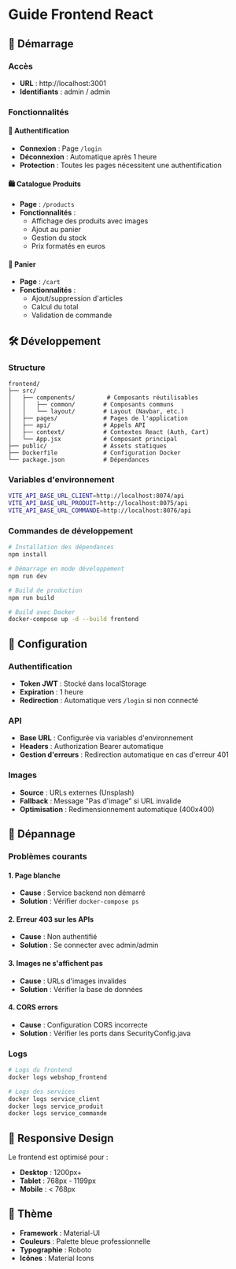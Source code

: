 # Guide Frontend React

## 🚀 Démarrage

### Accès
- **URL** : http://localhost:3001
- **Identifiants** : admin / admin

### Fonctionnalités

#### 🔐 Authentification
- **Connexion** : Page `/login`
- **Déconnexion** : Automatique après 1 heure
- **Protection** : Toutes les pages nécessitent une authentification

#### 🛍️ Catalogue Produits
- **Page** : `/products`
- **Fonctionnalités** :
  - Affichage des produits avec images
  - Ajout au panier
  - Gestion du stock
  - Prix formatés en euros

#### 🛒 Panier
- **Page** : `/cart`
- **Fonctionnalités** :
  - Ajout/suppression d'articles
  - Calcul du total
  - Validation de commande

## 🛠️ Développement

### Structure
```
frontend/
├── src/
│   ├── components/         # Composants réutilisables
│   │   ├── common/        # Composants communs
│   │   └── layout/        # Layout (Navbar, etc.)
│   ├── pages/             # Pages de l'application
│   ├── api/               # Appels API
│   ├── context/           # Contextes React (Auth, Cart)
│   └── App.jsx            # Composant principal
├── public/                # Assets statiques
├── Dockerfile             # Configuration Docker
└── package.json           # Dépendances
```

### Variables d'environnement
```bash
VITE_API_BASE_URL_CLIENT=http://localhost:8074/api
VITE_API_BASE_URL_PRODUIT=http://localhost:8075/api
VITE_API_BASE_URL_COMMANDE=http://localhost:8076/api
```

### Commandes de développement
```bash
# Installation des dépendances
npm install

# Démarrage en mode développement
npm run dev

# Build de production
npm run build

# Build avec Docker
docker-compose up -d --build frontend
```

## 🔧 Configuration

### Authentification
- **Token JWT** : Stocké dans localStorage
- **Expiration** : 1 heure
- **Redirection** : Automatique vers `/login` si non connecté

### API
- **Base URL** : Configurée via variables d'environnement
- **Headers** : Authorization Bearer automatique
- **Gestion d'erreurs** : Redirection automatique en cas d'erreur 401

### Images
- **Source** : URLs externes (Unsplash)
- **Fallback** : Message "Pas d'image" si URL invalide
- **Optimisation** : Redimensionnement automatique (400x400)

## 🐛 Dépannage

### Problèmes courants

#### 1. Page blanche
- **Cause** : Service backend non démarré
- **Solution** : Vérifier `docker-compose ps`

#### 2. Erreur 403 sur les APIs
- **Cause** : Non authentifié
- **Solution** : Se connecter avec admin/admin

#### 3. Images ne s'affichent pas
- **Cause** : URLs d'images invalides
- **Solution** : Vérifier la base de données

#### 4. CORS errors
- **Cause** : Configuration CORS incorrecte
- **Solution** : Vérifier les ports dans SecurityConfig.java

### Logs
```bash
# Logs du frontend
docker logs webshop_frontend

# Logs des services
docker logs service_client
docker logs service_produit
docker logs service_commande
```

## 📱 Responsive Design

Le frontend est optimisé pour :
- **Desktop** : 1200px+
- **Tablet** : 768px - 1199px
- **Mobile** : < 768px

## 🎨 Thème

- **Framework** : Material-UI
- **Couleurs** : Palette bleue professionnelle
- **Typographie** : Roboto
- **Icônes** : Material Icons
